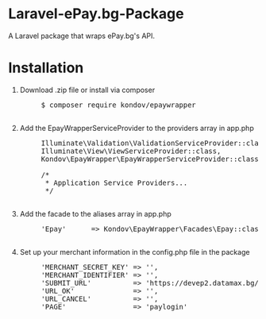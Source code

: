 # Laravel-ePay.bg-Package

A Laravel package that wraps ePay.bg's API.

<h1>Installation</h1>

1. Download .zip file or install via composer
	<pre>
		$ composer require kondov/epaywrapper
	</pre>
2. Add the EpayWrapperServiceProvider to the providers array in app.php
	<pre>
		Illuminate\Validation\ValidationServiceProvider::class,
        Illuminate\View\ViewServiceProvider::class,
        Kondov\EpayWrapper\EpayWrapperServiceProvider::class,

        /*
         * Application Service Providers...
         */
	</pre>
3. Add the facade to the aliases array in app.php
	<pre>
		'Epay'      => Kondov\EpayWrapper\Facades\Epay::class
	</pre>
4. Set up your merchant information in the config.php file in the package
	<pre>
		'MERCHANT_SECRET_KEY' => '',
	    'MERCHANT_IDENTIFIER' => '',
	    'SUBMIT_URL'          => 'https://devep2.datamax.bg/ep2/epay2_demo/',
	    'URL_OK'              => '',
	    'URL_CANCEL'          => '',
	    'PAGE'                => 'paylogin'
	</pre>